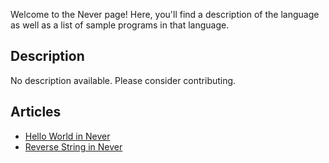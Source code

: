 Welcome to the Never page! Here, you'll find a description of the language as well as a list of sample programs in that language.

## Description

No description available. Please consider contributing.

## Articles

- [Hello World in Never](https://sampleprograms.io/projects/hello-world/never)
- [Reverse String in Never](https://sampleprograms.io/projects/reverse-string/never)